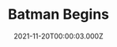 ---
title: "Batman Begins"
year: 2005
date: 2021-11-20T00:00:03.000Z
permalink: /almanac/movies/2021-11-20-batman-begins/index.html
link: https://letterboxd.com/rknightuk/film/batman-begins/3/
rating: 3
tmdbid: 272
---